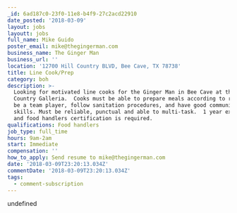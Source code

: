```yaml
---
_id: 6ad187c0-23f0-11e8-b4f9-27c2acd22910
date_posted: '2018-03-09'
layout: jobs
layoutt: jobs
full_name: Mike Guido
poster_email: mike@thegingerman.com
business_name: The Ginger Man
business_url: ''
location: '12700 Hill Country BLVD, Bee Cave, TX 78738'
title: Line Cook/Prep
category: boh
description: >-
  Looking for motivated line cooks for the Ginger Man in Bee Cave at the Hill
  Country Galleria.  Cooks must be able to prepare meals according to recipes,
  be a team player, follow sanitation procedures, and have good communication
  skills. Must be reliable, punctual and able to multi-task.  1 year experience
  and food handlers certification is required.
qualifications: Food handlers
job_type: full_time
hours: 9am-2am
start: Immediate
compensation: ''
how_to_apply: Send resume to mike@thegingerman.com
date: '2018-03-09T23:20:13.034Z'
commentDate: '2018-03-09T23:20:13.034Z'
tags:
  - comment-subscription
---
```

undefined
